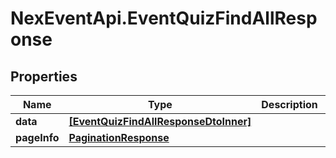 # NexEventApi.EventQuizFindAllResponse

## Properties

Name | Type | Description | Notes
------------ | ------------- | ------------- | -------------
**data** | [**[EventQuizFindAllResponseDtoInner]**](EventQuizFindAllResponseDtoInner.md) |  | 
**pageInfo** | [**PaginationResponse**](PaginationResponse.md) |  | 


